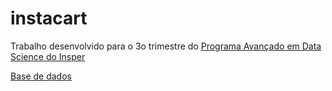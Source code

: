 # instacart

Trabalho desenvolvido para o 3o trimestre do [Programa Avançado em Data Science do Insper](https://www.insper.edu.br/pos-graduacao/programas-avancados/programa-avancado-em-data-science-e-decisao/)


[Base de dados](https://www.instacart.com/datasets/grocery-shopping-2017)
